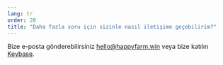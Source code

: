 ```yaml
---
lang: tr
order: 28
title: "Daha fazla soru için sizinle nasıl iletişime geçebilirim?"
---
```


Bize e-posta gönderebilirsiniz [hello@happyfarm.win](mailto:hello@happyfarm.win) veya bize katılın [Keybase](https://keybase.io/team/chia_network.public).
